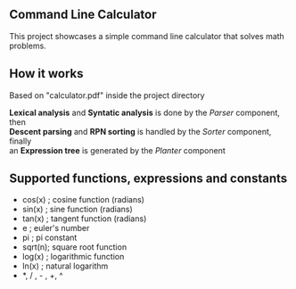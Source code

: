 ## Command Line Calculator
This project showcases a simple command line calculator that solves math problems.

## How it works
Based on "calculator.pdf" inside the project directory

**Lexical analysis** and **Syntatic analysis** is done by the *Parser* component, then\
**Descent parsing** and **RPN sorting** is handled by the *Sorter* component, finally\
an **Expression tree** is generated by the *Planter* component

## Supported functions, expressions and constants
  - cos(x) ; cosine function (radians)
  - sin(x) ; sine function (radians)
  - tan(x) ; tangent function (radians)
  - e      ; euler's number
  - pi     ; pi constant
  - sqrt(n); square root function
  - log(x) ; logarithmic function
  - ln(x)  ; natural logarithm
  - *, / , - , +, ^
